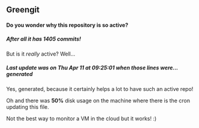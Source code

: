 ## Greengit

#### Do you wonder why this repository is so active?

##### After all it has 1405 commits!

But is it *really* active? Well...

##### Last update was on Thu Apr 11 at 09:25:01 when those lines were... generated

Yes, generated, because it certainly helps a lot to have such an active repo!

Oh and there was **50%** disk usage on the machine
where there is the cron updating this file.

Not the best way to monitor a VM in the cloud but it works! :)

